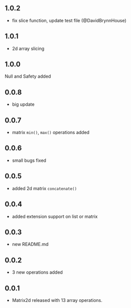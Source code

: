 ## 1.0.2

+ fix slice function, update test file (@DavidBrynnHouse)

## 1.0.1

+ 2d array slicing

## 1.0.0

Null and Safety added

## 0.0.8

+ big update

## 0.0.7

+ matrix `min()`, `max()` operations added

## 0.0.6

+ small bugs fixed

## 0.0.5

+ added  2d matrix `concatenate()`

## 0.0.4

+ added extension support on list or matrix

## 0.0.3

+ new README.md

## 0.0.2

+ 3 new operations added

## 0.0.1

+ Matrix2d released with 13 array operations.
